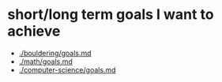 # short/long term goals I want to achieve

- [./bouldering/goals.md](./bouldering/goals.md)
- [./math/goals.md](./math/goals.md)
- [./computer-science/goals.md](./computer-science/goals.md)
